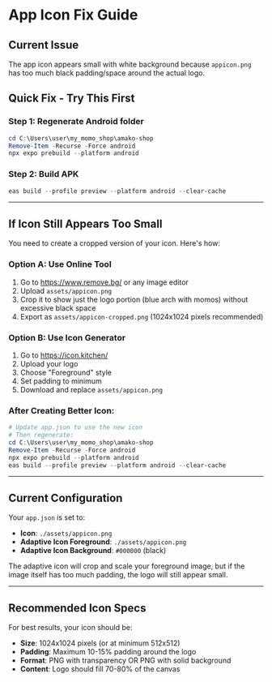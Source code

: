 # App Icon Fix Guide

## Current Issue
The app icon appears small with white background because `appicon.png` has too much black padding/space around the actual logo.

## Quick Fix - Try This First

### Step 1: Regenerate Android folder
```powershell
cd C:\Users\user\my_momo_shop\amako-shop
Remove-Item -Recurse -Force android
npx expo prebuild --platform android
```

### Step 2: Build APK
```powershell
eas build --profile preview --platform android --clear-cache
```

---

## If Icon Still Appears Too Small

You need to create a cropped version of your icon. Here's how:

### Option A: Use Online Tool
1. Go to https://www.remove.bg/ or any image editor
2. Upload `assets/appicon.png`
3. Crop it to show just the logo portion (blue arch with momos) without excessive black space
4. Export as `assets/appicon-cropped.png` (1024x1024 pixels recommended)

### Option B: Use Icon Generator
1. Go to https://icon.kitchen/
2. Upload your logo
3. Choose "Foreground" style
4. Set padding to minimum
5. Download and replace `assets/appicon.png`

### After Creating Better Icon:
```powershell
# Update app.json to use the new icon
# Then regenerate:
cd C:\Users\user\my_momo_shop\amako-shop
Remove-Item -Recurse -Force android
npx expo prebuild --platform android
eas build --profile preview --platform android --clear-cache
```

---

## Current Configuration

Your `app.json` is set to:
- **Icon**: `./assets/appicon.png`
- **Adaptive Icon Foreground**: `./assets/appicon.png`
- **Adaptive Icon Background**: `#000000` (black)

The adaptive icon will crop and scale your foreground image, but if the image itself has too much padding, the logo will still appear small.

---

## Recommended Icon Specs

For best results, your icon should be:
- **Size**: 1024x1024 pixels (or at minimum 512x512)
- **Padding**: Maximum 10-15% padding around the logo
- **Format**: PNG with transparency OR PNG with solid background
- **Content**: Logo should fill 70-80% of the canvas



